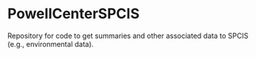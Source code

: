# PowellCenterSPCIS
Repository for code to get summaries and other associated data to SPCIS (e.g., environmental data).
